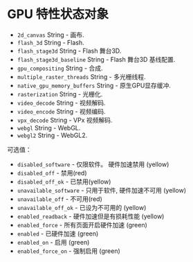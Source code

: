 # GPU 特性状态对象

* `2d_canvas` String - 画布.
* `flash_3d` String - Flash.
* `flash_stage3d` String - Flash 舞台3D.
* `flash_stage3d_baseline` String - Flash 舞台3D 基线配置.
* `gpu_compositing` String - 合成.
* `multiple_raster_threads` String - 多光栅线程.
* `native_gpu_memory_buffers` String - 原生GPU显存缓冲.
* `rasterization` String - 光栅化.
* `video_decode` String - 视频解码.
* `video_encode` String - 视频编码.
* `vpx_decode` String - VPx 视频解码.
* `webgl` String - WebGL.
* `webgl2` String - WebGL2.

可选值：

* `disabled_software` - 仅限软件。 硬件加速禁用 (yellow)
* `disabled_off` - 禁用(red)
* `disabled_off_ok` - 已禁用(yellow)
* `unavailable_software` - 只用于软件, 硬件加速不可用 (yellow)
* `unavailable_off` - 不可用(red)
* `unavailable_off_ok` - 已设为不可用的 (yellow)
* `enabled_readback` - 硬件加速但是有损耗性能 (yellow)
* `enabled_force` - 所有页面开启硬件加速 (green)
* `enabled` - 已硬件加速 (green)
* `enabled_on` - 启用 (green)
* `enabled_force_on` - 强制启用 (green)
